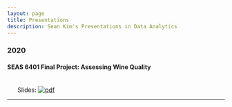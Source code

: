 ```yaml
---
layout: page
title: Presentations
description: Sean Kim's Presentations in Data Analytics
---
```



###  2020

#### SEAS 6401 Final Project: Assessing Wine Quality
<br/>&nbsp; &nbsp; &nbsp; Slides:
[![pdf](icons16/pdf-icon.png)](https://www.biostat.wisc.edu/~kbroman/presentations/SGN2017/sgn2017.pdf)
&nbsp; &nbsp; &nbsp; 

---




